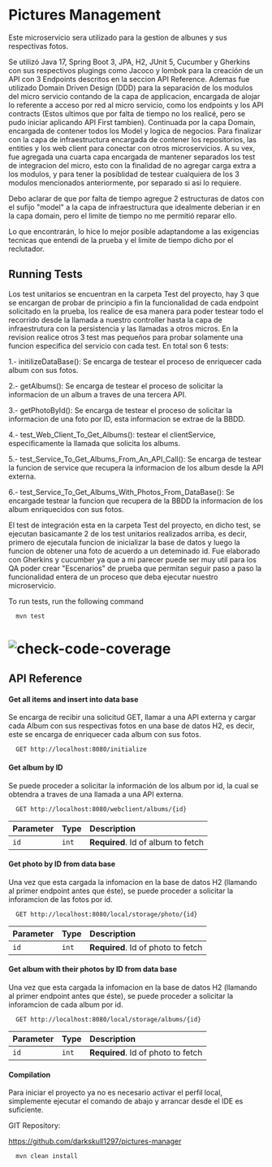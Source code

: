 
# Pictures Management

Este microservicio sera utilizado para la gestion de albunes y sus respectivas fotos.

Se utilizó Java 17, Spring Boot 3, JPA, H2, JUnit 5, Cucumber y Gherkins con sus respectivos plugings como Jacoco y lombok para la creación de un API con 3 Endpoints descritos en la seccion API Reference.
Ademas fue utilizado Domain Driven Design (DDD) para la separación de los modulos del micro servicio contando de la capa de applicacion, encargada de alojar lo referente a acceso por red al micro servicio, como los endpoints y los API contracts (Estos ultimos que por falta de tiempo no los realicé, pero se pudo iniciar aplicando API First tambien). Continuada por la capa Domain, encargada de contener todos los Model y logica de negocios.
Para finalizar con la capa de infraestructura encargada de contener los repositorios, las entities y los web client para conectar con otros microservicios.
A su vex, fue agregada una cuarta capa encargada de mantener separados los test de integracion del micro, esto con la finalidad de no agregar carga extra a los modulos, y para tener la posiblidad de testear cualquiera de los 3 modulos mencionados anteriormente, por separado si asi lo requiere.

Debo aclarar de que por falta de tiempo agregue 2 estructuras de datos con el sufijo "model" a la capa de infraestructura que idealmente deberian ir en la capa domain, pero el limite de tiempo no me permitió reparar ello.

Lo que encontrarán, lo hice lo mejor posible adaptandome a las exigencias tecnicas que entendi de la prueba y el limite de tiempo dicho por el reclutador.



## Running Tests

Los test unitarios se encuentran en la carpeta Test del proyecto, hay 3 que se encargan de probar de principio a fin la funcionalidad de cada endpoint solicitado en la prueba, los realice de esa manera para poder testear todo el recorrido desde la llamada a nuestro controller hasta la capa de infraestrutura con la persistencia y las llamadas a otros micros. En la revision realice otros 3 test mas pequeños para probar solamente una funcion especifica del servicio con cada test. En total son 6 tests:

1.- initilizeDataBase(): Se encarga de testear el proceso de enriquecer cada album con sus fotos.

2.- getAlbums(): Se encarga de testear el proceso de solicitar la informacion de un album a traves de una tercera API.

3.- getPhotoById(): Se encarga de testear el proceso de solicitar la informacion de una foto por ID, esta informacion se extrae de la BBDD.

4.- test_Web_Client_To_Get_Albums(): testear el clientService, especificamente la llamada que solicita los albums.

5.- test_Service_To_Get_Albums_From_An_API_Call(): Se encarga de testear la funcion de service que recupera la informacion de los album desde la API externa.

6.- test_Service_To_Get_Albums_With_Photos_From_DataBase(): Se encargade testear la funcion que recupera de la BBDD la informacion de los album enriquecidos con sus fotos.

El test de integración esta en la carpeta Test del proyecto, en dicho test, se ejecutan basicamante 2 de los test unitarios realizados arriba, es decir, primero de ejecutala funcion de inicializar la base de datos y luego la funcion de obtener una foto de acuerdo a un deteminado id. Fue elaborado con Gherkins y cucumber ya que a mi parecer puede ser muy util para los QA poder crear "Escenarios" de prueba que permitan seguir paso a paso la funcionalidad entera de un proceso que deba ejecutar nuestro microservicio.

To run tests, run the following command

```bash
  mvn test
```
# ![check-code-coverage](https://img.shields.io/badge/code--coverage-23%25-brightgreen)


## API Reference

#### Get all items and insert into data base

Se encarga de recibir una solicitud GET, llamar a una API externa y cargar cada Album con sus respectivas fotos en una base de datos H2, es decir, este se encarga de enriquecer cada album con sus fotos.

```http
  GET http://localhost:8080/initialize
```

#### Get album by ID
Se puede proceder a solicitar la información de los album por id, la cual se obtendra a traves de una llamada a una API externa.

```http
  GET http://localhost:8080/webclient/albums/{id}
```

| Parameter | Type     | Description                       |
| :-------- | :------- | :-------------------------------- |
| `id`      | `int` | **Required**. Id of album to fetch |

#### Get photo by ID from data base

Una vez que esta cargada la infomacion en la base de datos H2 (llamando al primer endpoint antes que éste), se puede proceder a solicitar la inforamcion de las fotos por id.

```http
  GET http://localhost:8080/local/storage/photo/{id}
```

| Parameter | Type     | Description                       |
| :-------- | :------- | :-------------------------------- |
| `id`      | `int` | **Required**. Id of photo to fetch |


#### Get album with their photos by ID from data base

Una vez que esta cargada la infomacion en la base de datos H2 (llamando al primer endpoint antes que éste), se puede proceder a solicitar la inforamcion de cada album por id.

```http
  GET http://localhost:8080/local/storage/albums/{id}
```

| Parameter | Type     | Description                       |
| :-------- | :------- | :-------------------------------- |
| `id`      | `int` | **Required**. Id of photo to fetch |

#### Compilation

Para iniciar el proyecto ya no es necesario activar el perfil local, simplemente ejecutar el comando de abajo y arrancar desde el IDE es suficiente.


GIT Repository:

https://github.com/darkskull1297/pictures-manager


```bash
  mvn clean install
```
